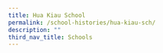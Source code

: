 ```yaml
---
title: Hua Kiau School
permalink: /school-histories/hua-kiau-sch/
description: ""
third_nav_title: Schools
---
```


